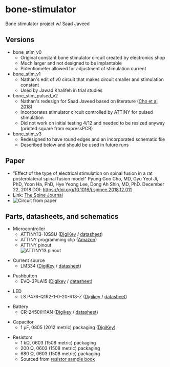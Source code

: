 # bone-stimulator
Bone stimulator project w/ Saad Javeed

## Versions

+ bone_stim_v0  
  + Original constant bone stimulator circuit created by electronics shop  
  + Much larger and not designed to be implantable  
  + Potentiometer allowed for adjustment of stimulation current  
+ bone_stim_v1  
  + Nathan's edit of v0 circuit that makes circuit smaller and stimulation constant  
  + Used by Jawad Khalifeh in trial studies  
+ bone_stim_pulsed_v2  
  + Nathan's redesign for Saad Javeed based on literature ([Cho et al 2018](https://doi.org/10.1016/j.spinee.2018.12.011))  
  + Incorporates stimulator circuit controlled by ATTINY for pulsed stimulation  
  + Did not work on initial testing 4/12 and needed to be resized anyway (printed square from expressPCB)  
+ bone_stim_v3  
  + Redesigned to have round edges and an incorporated schematic file  
  + Described below and should be used in future runs  

## Paper

- "Effect of the type of electrical stimulation on spinal fusion in a rat posterolateral spinal fusion model" Pyung Goo Cho, MD, Gyu Yeol Ji, PhD, Yoon Ha, PhD, Hye Yeong Lee, Dong Ah Shin, MD, PhD. December 22, 2018 DOI: https://doi.org/10.1016/j.spinee.2018.12.011  
- Link: [The Spine Journal](https://www.thespinejournalonline.com/article/S1529-9430(18)31320-2/fulltext)  
- ![Circuit from paper](https://user-images.githubusercontent.com/97985843/163450529-fd5110ea-4f02-4fdf-9a7e-88e7370d2ff6.PNG)  

## Parts, datasheets, and schematics

+ Microcontroller
  + ATTINY13-10SSU ([DigiKey](https://www.digikey.com/en/products/detail/microchip-technology/ATTINY13V-10SSU/1008458) / [datasheet](https://ww1.microchip.com/downloads/en/DeviceDoc/2535S.pdf))  
  + ATTINY programming clip ([Amazon](https://www.amazon.com/Pomona-Electronics-5250-Plated-Spacing/dp/B00JJ4G13I/ref=sr_1_3?keywords=soic8+clip&qid=1645148900&sr=8-3))  
  + ATTINY pinout  
    ![ATTINY13 pinout](https://user-images.githubusercontent.com/97985843/154563784-f1fd1e41-aa7a-4a85-93eb-a84c389eb353.PNG)  

- Current source
  - LM334 ([DigiKey](https://www.digikey.com/en/products/detail/texas-instruments/LM334M/3701392) / [datasheet](https://www.ti.com/general/docs/suppproductinfo.tsp?distId=10&gotoUrl=https%3A%2F%2Fwww.ti.com%2Flit%2Fgpn%2Flm134))  

+ Pushbutton
  + EVQ-3PLA15 ([Digikey](https://www.digikey.com/en/products/detail/panasonic-electronic-components/EVQ-3PLA15/7561411?s=N4IgTCBcDaIAoEYxgCwGYBsBhAKgWgDkAREAXQF8g) / [datasheet](https://www3.panasonic.biz/ac/e_download/control/switch/light-touch/catalog/sw_lt_eng_49s.pdf))  

- LED
  - LS P476-Q1R2-1-0-20-R18-Z ([Digikey](https://www.digikey.com/en/products/detail/osram-opto-semiconductors-inc/LS-P476-Q1R2-1-0-20-R18-Z/7325513?s=N4IgjCBcoMxgnFUBjKAzAhgGwM4FMAaEAeygG1wYAmABhoHYQiBWADnpkaIDYwxmYTENyphuAFiFj2VKlKrUaiImAXjmzecwXd54kV3BVu8cYJUwaYeroC6RAA4AXKCADKTgE4BLAHYBzEABfFjMkEFRITFxCEnIQDmYJKTMaJKlWcRpuViFaOhMhHNYYcwSONKFMtLLTZnpJFTpLQXsQZ1cPHwDgnkzwyOj8IlJICjBqnJA2jsh3Lz9AkPBmOgH0bGG4sfAEbKE2VSKaBSL%2BZWFRC4l9IXolCCJ6MBO7-ho3jTuqcUfy56qNF%2BVVY%2BxmLjmXUWvRAAFo5NAIlAvABXWKjCiaWxBZYIig4AC2ABMAARYPCkzwUknTHjhbxE1ywl5-WYgIROACeDjwrgwOFQOKAA) / [datasheet](https://dammedia.osram.info/media/resource/hires/osram-dam-2493611/LS%20P476.pdf))  

+ Battery
  + CR-2450/H1AN ([Digikey](https://www.digikey.com/en/products/detail/panasonic-bsg/CR-2450-H1AN/2404067?s=N4IgTCBcDaIMYCcC0YAsBWADAegBIEYBBAORAF0BfIA) / [datasheet](https://b2b-api.panasonic.eu/file_stream/pids/fileversion/3648))

- Capacitor
  - 1 µF, 0805 (2012 metric) packaging ([DigiKey](https://www.digikey.com/en/products/detail/kemet/C0805C105K5PAC7800/6097177?s=N4IgTCBcDaIMYAYAcCCscCMaDWqAOAhnAOwoIgC6AvkA))

+ Resistors
  + 1 kΩ, 0603 (1508 metric) packaging  
  + 200 Ω, 0603 (1508 metric) packaging  
  + 680 Ω, 0603 (1508 metric) packaging  
  + Sourced from [resistor sample book](https://www.amazon.com/Yobett-15pF-1uF-3725pcs-Resistor-Capacitor/dp/B00IN2314E/ref=sr_1_10?crid=UE07MO30ZN0Y&keywords=smd+resistor+variety+pack+0603&qid=1649957977&sprefix=smd+resistor+variety+pack+0603%2Caps%2C92&sr=8-10)  
